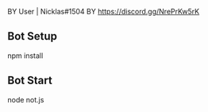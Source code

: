 BY User | Nicklas#1504
BY https://discord.gg/NrePrKw5rK


## Bot Setup

npm install

## Bot Start

node not.js
